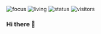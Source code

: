 ![focus](https://img.shields.io/badge/focus-Full_Stack-red)
![living](https://img.shields.io/badge/living-Colorado-brightgreen)
![status](https://img.shields.io/badge/employment_status-Employed-blueviolet)
![visitors](https://visitor-badge.glitch.me/badge?page_id=alexbenko)
### Hi there 👋

<!--
**alexbenko/alexbenko** is a ✨ _special_ ✨ repository because its `README.md` (this file) appears on your GitHub profile.

Here are some ideas to get you started:

- 🔭 I’m currently working on ...
- 🌱 I’m currently learning ...
- 👯 I’m looking to collaborate on ...
- 🤔 I’m looking for help with ...
- 💬 Ask me about ...
- 📫 How to reach me: ...
- 😄 Pronouns: ...
- ⚡ Fun fact: ...
-->
